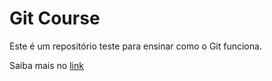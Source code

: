 # Git Course

Este é um repositório teste para ensinar como o Git funciona.

Saiba mais no [link](https://www.udemy.com/share/101s5U3@qhUnOQrQ-e9yqebRSWUkdtTz9jGHXvvv5I9nBkEDVXvmuk1bTAVAoAFgXvUCn9xyWw==/)
